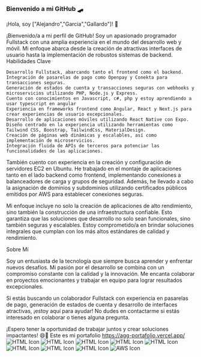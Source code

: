 ### Bienvenido a mi GitHub 🛹




¡Hola, soy ["Alejandro","Garcia","Gallardo"]! 👋

¡Bienvenido/a a mi perfil de GitHub! Soy un apasionado programador Fullstack con una amplia experiencia en el mundo del desarrollo web y móvil. Mi enfoque abarca desde la creación de atractivas interfaces de usuario hasta la implementación de robustos sistemas de backend.
Habilidades Clave

    Desarrollo Fullstack, abarcando tanto el frontend como el backend.
    Integración de pasarelas de pago como Openpay y Conekta para transacciones seguras.
    Generación de estados de cuenta y transacciones seguras con webhooks y microservicios utilizando PHP, Node.js y Express.
    Cuento con conocimientos en Javascript, c#, php y estoy aprendiendo a usar typescript en angular
    Experiencia en frameworks frontend como Angular, React y Next.js para crear experiencias de usuario excepcionales.
    Desarrollo de aplicaciones móviles utilizando React Native con Expo.
    Diseño centrado en la experiencia utilizando herramientas como Tailwind CSS, Boostrap, TailwindCss, MaterialDesign.
    Creación de páginas web dinámicas y escalables, así como implementación de microservicios.
    Integración fluida de APIs de terceros para potenciar las funcionalidades de las aplicaciones.
    


También cuento con experiencia en la creación y configuración de servidores EC2 en Ubuntu. He trabajado en el montaje de aplicaciones tanto en el lado backend como frontend, implementando conexiones a balanceadores de carga y grupos de seguridad. Además, he llevado a cabo la asignación de dominios y subdominios utilizando certificados públicos emitidos por AWS para establecer conexiones seguras.

Mi enfoque incluye no solo la creación de aplicaciones de alto rendimiento, sino también la construcción de una infraestructura confiable. Esto garantiza que las soluciones que desarrollo no solo sean funcionales, sino también seguras y escalables. Estoy comprometido/a en brindar soluciones integrales que cumplan con los más altos estándares de calidad y rendimiento.


Sobre Mí

Soy un entusiasta de la tecnología que siempre busca aprender y enfrentar nuevos desafíos. Mi pasión por el desarrollo se combina con un compromiso constante con la calidad y la innovación. Me encanta colaborar en proyectos emocionantes y trabajar en equipo para lograr resultados excepcionales.

Si estás buscando un colaborador Fullstack con experiencia en pasarelas de pago, generación de estados de cuenta y desarrollo de interfaces atractivas, ¡estoy aquí para ayudar! No dudes en contactarme si estás interesado en colaborar o tienes alguna pregunta.

¡Espero tener la oportunidad de trabajar juntos y crear soluciones impactantes! 😄🚀
Este es mi portafolio https://agg-portafolio.vercel.app/
![HTML Icon](https://img.icons8.com/color/96/000000/html-5.png)
![HTML Icon](https://img.icons8.com/color/96/000000/css3.png)
![HTML Icon](https://img.icons8.com/color/96/000000/javascript.png)
![HTML Icon](https://img.icons8.com/color/96/000000/php.png)
![HTML Icon](https://img.icons8.com/color/96/000000/nodejs.png)
![HTML Icon](https://img.icons8.com/color/96/000000/react-native.png)
![HTML Icon](https://img.icons8.com/color/96/000000/c-sharp-logo.png)
![HTML Icon](https://img.icons8.com/color/96/000000/angularjs.png)
![AWS Icon](https://img.icons8.com/color/96/000000/amazon-web-services.png)

